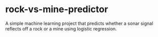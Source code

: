 # rock-vs-mine-predictor
A simple machine learning project that predicts whether a sonar signal reflects off a rock or a mine using logistic regression.
